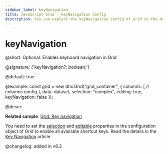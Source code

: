 ```yaml
---
sidebar_label: keyNavigation
title: JavaScript Grid - keyNavigation Config 
description: You can explore the keyNavigation config of Grid in the documentation of the DHTMLX JavaScript UI library. Browse developer guides and API reference, try out code examples and live demos, and download a free 30-day evaluation version of DHTMLX Suite.
---
```


# keyNavigation

@short: Optional. Enables keyboard navigation in Grid

@signature: {'keyNavigation?: boolean;'}

@default: true

@example:
const grid = new dhx.Grid("grid_container", {
	columns: [
		// columns config
	],
	data: dataset,
	selection: "complex", 
    editing: true, 
	keyNavigation: false
});

@descr:

**Related sample**: [Grid. Key navigation](https://snippet.dhtmlx.com/y9kdk0md)

You need to set the [selection](grid/api/grid_selection_config.md) and [editable](grid/api/grid_editable_config.md) properties in the configuration object of Grid to enable all available shortcut keys.  Read the details in the [Key Navigation](grid/configuration.md#keyboard-navigation) article.

@changelog: added in v6.3

[comment]: # (@related: grid/initialization.md#initialize-grid grid/configuration.md#keyboard-navigation)
